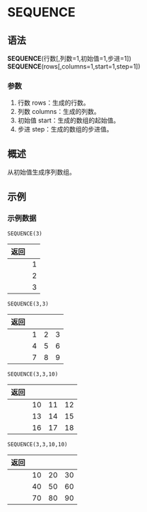 # SEQUENCE

## 语法

**SEQUENCE**(行数[,列数=1,初始值=1,步进=1])  
**SEQUENCE**(rows[,columns=1,start=1,step=1])

### 参数

1. 行数 rows：生成的行数。
2. 列数 columns：生成的列数。
3. 初始值 start：生成的数组的起始值。
4. 步进 step：生成的数组的步进值。

## 概述

从初始值生成序列数组。

## 示例

### 示例数据

```excel
SEQUENCE(3)
```

| 返回 |     |
| ---- | --- |
|      | 1   |
|      | 2   |
|      | 3   |

```excel
SEQUENCE(3,3)
```

| 返回 |     |     |     |
| ---- | --- | --- | --- |
|      | 1   | 2   | 3   |
|      | 4   | 5   | 6   |
|      | 7   | 8   | 9   |

```excel
SEQUENCE(3,3,10)
```

| 返回 |     |     |     |
| ---- | --- | --- | --- |
|      | 10  | 11  | 12  |
|      | 13  | 14  | 15  |
|      | 16  | 17  | 18  |

```excel
SEQUENCE(3,3,10,10)
```

| 返回 |     |     |     |
| ---- | --- | --- | --- |
|      | 10  | 20  | 30  |
|      | 40  | 50  | 60  |
|      | 70  | 80  | 90  |
